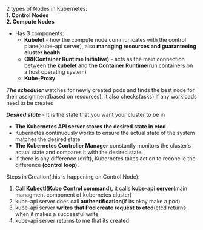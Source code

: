 2 types of Nodes in Kubernetes:  
**1. Control Nodes**  
**2. Compute Nodes**  
- Has 3 components:  
  - **Kubelet** - how the compute node communicates with the control plane(kube-api server), also **managing resources and guaranteeing cluster health**  
  - **CRI(Container Runtime Initiative)** - acts as the main connection between **the kubelet** and **the Container Runtime**(run containers on a host operating system)   
  - **Kube-Proxy**  

***The scheduler*** watches for newly created pods and finds the best node for their assignment(based on resources), it also checks(asks) if any workloads need to be created  

***Desired state*** - It is the state that you want your cluster to be in  
- **The Kubernetes API server stores the desired state in etcd**  
- Kubernetes continuously works to ensure the actual state of the system matches the desired state  
- **The Kubernetes Controller Manager** constantly monitors the cluster’s actual state and compares it with the desired state. 
- If there is any difference (drift), Kubernetes takes action to reconcile the difference **(control loop).**  

Steps in Creation(this is happening on Control Node):  
1. Call **Kubectl(Kube Control command),** it calls **kube-api server**(main managment component of kubernetes cluster)  
2. kube-api server does call **authentification**(if its okay make a pod)  
3. kube-api server **writes that Pod create request to etcd**(etcd returns when it makes a successful write  
4. kube-api server returns to me that its created  
